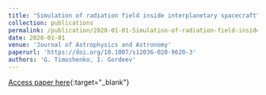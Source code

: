 ```yaml
---
title: "Simulation of radiation field inside interplanetary spacecraft"
collection: publications
permalink: /publication/2020-01-01-Simulation-of-radiation-field-inside-interplanetary-spacecraft
date: 2020-01-01
venue: 'Journal of Astrophysics and Astronomy'
paperurl: 'https://doi.org/10.1007/s12036-020-9620-3'
authors: 'G. Timoshenko, I. Gordeev'
---
```

[Access paper here](https://doi.org/10.1007/s12036-020-9620-3){:target="_blank"}
